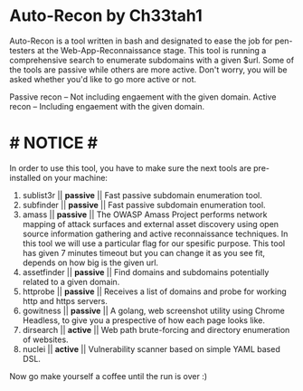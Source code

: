 # Auto-Recon by Ch33tah1
Auto-Recon is a tool written in bash and designated to ease the job for pen-testers at the Web-App-Reconnaissance stage.
This tool is running a comprehensive search to enumerate subdomains with a given $url.
Some of the tools are passive while others are more active. Don't worry, you will be asked whether you'd like to go more active or not.

Passive recon – Not including engaement with the given domain.
Active recon – Including engaement with the given domain.

# # NOTICE # #
In order to use this tool, you have to make sure the next tools are pre-installed on your machine:
1. sublist3r || **passive** || Fast passive subdomain enumeration tool.
2. subfinder || **passive** || Fast passive subdomain enumeration tool.
3. amass || **passive** || The OWASP Amass Project performs network mapping of attack surfaces and external asset discovery using open source information gathering and active reconnaissance techniques. In this tool we will use a particular flag for our spesific purpose. This tool has given 7 minutes timeout but you can change it as you see fit, depends on how big is the given url.
4. assetfinder || **passive** || Find domains and subdomains potentially related to a given domain.
5. httprobe || **passive** || Receives a list of domains and probe for working http and https servers.
6. gowitness || **passive** || A golang, web screenshot utility using Chrome Headless, to give you a prespective of how each page looks like.
7. dirsearch || **active** || Web path brute-forcing and directory enumeration of websites.
8. nuclei || **active** || Vulnerability scanner based on simple YAML based DSL.

Now go make yourself a coffee until the run is over :)
